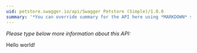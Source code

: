 ```yaml
---
uid: petstore.swagger.io/api/Swagger Petstore (Simple)/1.0.0
summary: '*You can override summary for the API here using *MARKDOWN* syntax'
---
```


*Please type below more information about this API:*

Hello world!
